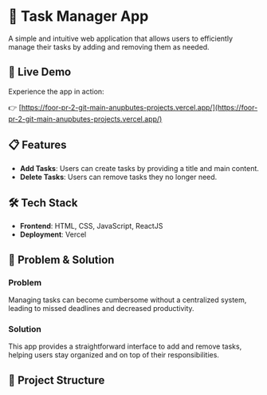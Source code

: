 # 📝 Task Manager App

A simple and intuitive web application that allows users to efficiently manage their tasks by adding and removing them as needed.

## 🚀 Live Demo

Experience the app in action:

👉 [https://foor-pr-2-git-main-anupbutes-projects.vercel.app/](https://foor-pr-2-git-main-anupbutes-projects.vercel.app/)

## 📋 Features

- **Add Tasks**: Users can create tasks by providing a title and main content.
- **Delete Tasks**: Users can remove tasks they no longer need.

## 🛠️ Tech Stack

- **Frontend**: HTML, CSS, JavaScript, ReactJS
- **Deployment**: Vercel

## 🧩 Problem & Solution

### Problem

Managing tasks can become cumbersome without a centralized system, leading to missed deadlines and decreased productivity.

### Solution

This app provides a straightforward interface to add and remove tasks, helping users stay organized and on top of their responsibilities.

## 📂 Project Structure

